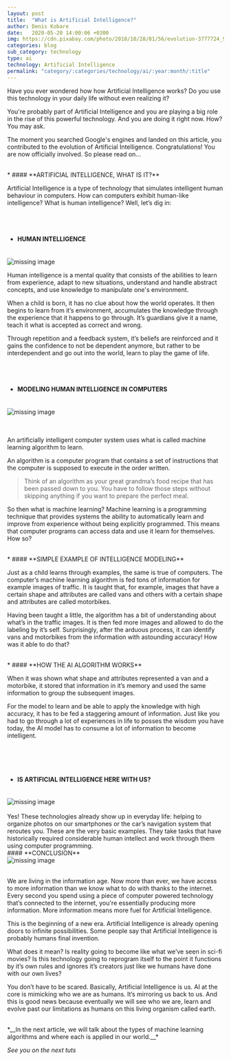 ```yaml
---
layout: post
title:  "What is Artificial Intelligence?"
author: Denis Kobare
date:   2020-05-20 14:00:06 +0300
img: https://cdn.pixabay.com/photo/2018/10/28/01/56/evolution-3777724_960_720.jpg
categories: blog
sub_category: technology
type: ai
technology: Artificial Intelligence
permalink: "category/:categories/technology/ai/:year:month/:title"
---
```



Have you ever wondered how how Artificial Intelligence works? Do you use this technology in your daily life without even realizing it?

You're probably part of Artificial Intelligence and you are playing a big role in the rise of this powerful technology. And you are doing it right now. How? You may ask.

The moment you searched Google's engines and landed on this article, you contributed to the evolution of Artificial Intelligence. Congratulations! You are now officially involved. So please read on...

 <br>
* #### **ARTIFICIAL INTELLIGENCE, WHAT IS IT?**

Artificial Intelligence is a type of technology that simulates intelligent human behaviour in computers.
How can computers exhibit human-like intelligence? What is human intelligence? Well, let’s dig in:

<br><br>
* #### **HUMAN INTELLIGENCE**<br><br>

<div class="wrap-pic-max-w p-b-30">
     <img srcset="
  https://drive.google.com/uc?id=11qlBDv2pEcKNXGudIAPRFecrTj0UzHeP 1x,
  https://drive.google.com/uc?id=11qlBDv2pEcKNXGudIAPRFecrTj0UzHeP 3.5x
" alt="missing image">
</div>


Human intelligence is a mental quality that consists of the abilities to learn from experience, adapt to new situations, understand and handle abstract concepts, and use knowledge to manipulate one's environment.

When a child is born, it has no clue about how the world operates. It then begins to learn from it’s environment, accumulates the knowledge through the experience that it happens to go through. It’s guardians give it a name, teach it what is accepted as correct and wrong.

Through repetition and a feedback system, it’s beliefs are reinforced and it gains the confidence to not be dependent anymore, but rather to be interdependent and go out into the world, learn to play the game of life.

<br><br>
 * #### **MODELING HUMAN INTELLIGENCE IN COMPUTERS**<br><br>

<div class="wrap-pic-max-w p-b-30">
     <img srcset="
  https://drive.google.com/uc?id=1xnrq1wO3PFcQ8d0huDGP7Dtwj6gsMW-A 1x,
  https://drive.google.com/uc?id=1xnrq1wO3PFcQ8d0huDGP7Dtwj6gsMW-A 3x
" alt="missing image">
</div>


<br><br>
An artificially intelligent computer system uses what is called machine learning algorithm to learn.

An algorithm is a computer program that contains a set of instructions that the computer is supposed to execute in the order written. 

>Think of  an algorithm as your great grandma’s food recipe that has been passed down to you. You have to follow those steps without skipping anything if you want to prepare the perfect meal.

So then what is machine learning?
Machine learning is a programming technique that provides systems the ability to automatically learn and improve from experience without being explicitly programmed. This means that computer programs can access data and use it learn for themselves. How so?

 <br>
 * #### **SIMPLE EXAMPLE OF INTELLIGENCE MODELING**

Just as a child learns through examples, the same is true of computers. The computer’s machine learning algorithm is fed tons of information for example images of traffic. It is taught that, for example, images that have a certain shape and attributes are called vans and others with a certain shape and attributes are called motorbikes. 

Having been taught a little, the algorithm has a bit of understanding about what’s in the traffic images. It is then fed more images and allowed to do the labeling by it’s self. Surprisingly, after the arduous process, it can identify vans and motorbikes from the information with astounding accuracy!
How was it able to do that?

 <br>
* #### **HOW THE AI ALGORITHM WORKS**

When it was shown what shape and attributes represented a van and a motorbike, it stored that information in it’s memory and used the same information to group the subsequent images.

For the model to learn and be able to apply the knowledge with high accuracy, it has to be fed a staggering amount of information. Just like you had to go through a lot of experiences in life to posses the wisdom you have today, the AI model has to consume a lot of information to become intelligent.
 
 <br><br><br>
 
* #### **IS ARTIFICIAL INTELLIGENCE HERE WITH US?**<br><br>

<div class="wrap-pic-max-w p-b-30">
     <img srcset="
  https://drive.google.com/uc?id=1JxkR1_WSa3bItDkTRdrtlKy4-3l0Cj2B 1x,
  https://drive.google.com/uc?id=1JxkR1_WSa3bItDkTRdrtlKy4-3l0Cj2B 3.5x
" alt="missing image">
</div>


 <br>
Yes! These technologies already show up in everyday life: helping to organize photos on our smartphones or the car’s navigation system that reroutes you. These are the very basic examples. They take tasks that have historically required considerable human intellect and work through them using computer programming.


 <br>
#### **CONCLUSION**

<div class="wrap-pic-max-w p-b-30">
     <img srcset="
  https://drive.google.com/uc?id=1IDT0i-N733fQXNLL2gs0YmqYxJHjT8Su 1x,
  https://drive.google.com/uc?id=1IDT0i-N733fQXNLL2gs0YmqYxJHjT8Su 3.5x
" alt="missing image">
   </div>
<br>


We are living in the information age. Now more than ever, we have access to more information than we know what to do with thanks to the internet. Every second you spend using a piece of computer powered technology that’s connected to the internet, you're essentially producing more information. More information means more fuel for Artificial Intelligence.

This is the beginning of a new era. Artificial Intelligence is already opening doors to infinite possibilities. Some people say that Artificial Intelligence is probably humans final invention. 

What does it mean? Is reality going to become like what we’ve seen in sci-fi movies? 
Is this technology going to reprogram itself to the point it functions by it’s own rules and ignores it’s creators just like we humans have done with our own lives?

You don’t have to be scared. Basically, Artificial Intelligence is us. AI at the core is mimicking who we are as humans. It’s mirroring us back to us. And this is good news because eventually we will see who we are, learn and evolve past our limitations as humans on this living organism called earth.

<br>
*__In the next article, we will talk about the types of machine learning algorithms and where each is applied in our world.__*

*See you on the next tuts*


